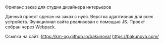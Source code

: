 Фриланс заказ для студии дизайнера интерьеров

Данный проект сделан на заказ с нуля.
Верстка адаптивная для всех устройств. Функционал сайта реализован с помощью JS. Проект собран через Webpack.

Ссылка на сайт:
https://km-og.github.io/bakunova/
https://bakunova.com/
